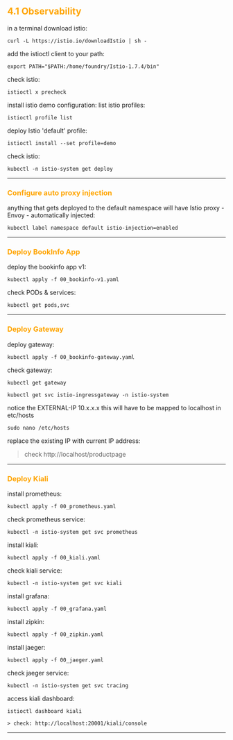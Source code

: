 ## <font color="orange"> 4.1 Observability </font>
in a terminal download istio: 
```
curl -L https://istio.io/downloadIstio | sh -
```
add the istioctl client to your path:
```
export PATH="$PATH:/home/foundry/Istio-1.7.4/bin"
```
check istio:
```
istioctl x precheck
```

install istio demo configuration:
list istio profiles:
```
istioctl profile list
```
deploy Istio 'default' profile:
```
istioctl install --set profile=demo
```
check istio:
```
kubectl -n istio-system get deploy
```
---

### <font color="orange"> Configure auto proxy injection </font>
anything that gets deployed to the default namespace will have Istio proxy - Envoy - automatically injected: 
```
kubectl label namespace default istio-injection=enabled
```
---

### <font color="orange"> Deploy BookInfo App </font>
deploy the bookinfo app v1:
```
kubectl apply -f 00_bookinfo-v1.yaml
```
check PODs & services:
```
kubectl get pods,svc
```
---

### <font color="orange"> Deploy Gateway </font>
deploy gateway:
```
kubectl apply -f 00_bookinfo-gateway.yaml
```

check gateway:
```
kubectl get gateway
```
```
kubectl get svc istio-ingressgateway -n istio-system
```
notice the EXTERNAL-IP 10.x.x.x  this will have to be mapped to localhost in etc/hosts
```
sudo nano /etc/hosts
```
replace the existing IP with current IP address:
> check http://localhost/productpage
---

### <font color="orange"> Deploy Kiali </font>
install prometheus:  
````
kubectl apply -f 00_prometheus.yaml
````
check prometheus service:
````
kubectl -n istio-system get svc prometheus
````
install kiali:
````
kubectl apply -f 00_kiali.yaml
````
check kiali service:
````
kubectl -n istio-system get svc kiali
````
install grafana:  
````
kubectl apply -f 00_grafana.yaml
````
install zipkin:
````
kubectl apply -f 00_zipkin.yaml
````
install jaeger:  
````
kubectl apply -f 00_jaeger.yaml
````
check jaeger service:
````
kubectl -n istio-system get svc tracing
````
access kiali dashboard:
```
istioctl dashboard kiali
````
````
> check: http://localhost:20001/kiali/console
````
---
